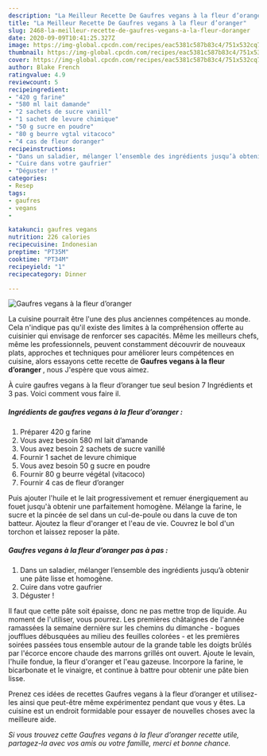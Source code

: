 ```yaml
---
description: "La Meilleur Recette De Gaufres vegans à la fleur d’oranger"
title: "La Meilleur Recette De Gaufres vegans à la fleur d’oranger"
slug: 2468-la-meilleur-recette-de-gaufres-vegans-a-la-fleur-doranger
date: 2020-09-09T10:41:25.327Z
image: https://img-global.cpcdn.com/recipes/eac5381c587b83c4/751x532cq70/gaufres-vegans-a-la-fleur-doranger-photo-principale-de-la-recette.jpg
thumbnail: https://img-global.cpcdn.com/recipes/eac5381c587b83c4/751x532cq70/gaufres-vegans-a-la-fleur-doranger-photo-principale-de-la-recette.jpg
cover: https://img-global.cpcdn.com/recipes/eac5381c587b83c4/751x532cq70/gaufres-vegans-a-la-fleur-doranger-photo-principale-de-la-recette.jpg
author: Blake French
ratingvalue: 4.9
reviewcount: 5
recipeingredient:
- "420 g farine"
- "580 ml lait damande"
- "2 sachets de sucre vanill"
- "1 sachet de levure chimique"
- "50 g sucre en poudre"
- "80 g beurre vgtal vitacoco"
- "4 cas de fleur doranger"
recipeinstructions:
- "Dans un saladier, mélanger l’ensemble des ingrédients jusqu’à obtenir une pâte lisse et homogène."
- "Cuire dans votre gaufrier"
- "Déguster !"
categories:
- Resep
tags:
- gaufres
- vegans
- 

katakunci: gaufres vegans  
nutrition: 226 calories
recipecuisine: Indonesian
preptime: "PT35M"
cooktime: "PT34M"
recipeyield: "1"
recipecategory: Dinner

---
```



![Gaufres vegans à la fleur d’oranger](https://img-global.cpcdn.com/recipes/eac5381c587b83c4/751x532cq70/gaufres-vegans-a-la-fleur-doranger-photo-principale-de-la-recette.jpg)

La cuisine pourrait être l'une des plus anciennes compétences au monde. Cela n'indique pas qu'il existe des limites à la compréhension offerte au cuisinier qui envisage de renforcer ses capacités. Même les meilleurs chefs, même les professionnels, peuvent constamment découvrir de nouveaux plats, approches et techniques pour améliorer leurs compétences en cuisine, alors essayons cette recette de <strong> Gaufres vegans à la fleur d’oranger </strong>, nous J'espère que vous aimez.

<!--inarticleads1-->

À cuire gaufres vegans à la fleur d’oranger tue seul besion 7 Ingrédients et 3 pas. Voici comment vous faire il.

##### Ingrédients de gaufres vegans à la fleur d’oranger :

1. Préparer 420 g farine
1. Vous avez besoin 580 ml lait d’amande
1. Vous avez besoin 2 sachets de sucre vanillé
1. Fournir 1 sachet de levure chimique
1. Vous avez besoin 50 g sucre en poudre
1. Fournir 80 g beurre végétal (vitacoco)
1. Fournir 4 cas de fleur d’oranger


Puis ajouter l&#39;huile et le lait progressivement et remuer énergiquement au fouet jusqu&#39;à obtenir une parfaitement homogène. Mélange la farine, le sucre et la pincée de sel dans un cul-de-poule ou dans la cuve de ton batteur. Ajoutez la fleur d&#39;oranger et l&#39;eau de vie. Couvrez le bol d&#39;un torchon et laissez reposer la pâte. 

<!--inarticleads2-->

##### Gaufres vegans à la fleur d’oranger pas à pas :

1. Dans un saladier, mélanger l’ensemble des ingrédients jusqu’à obtenir une pâte lisse et homogène.
1. Cuire dans votre gaufrier
1. Déguster !


Il faut que cette pâte soit épaisse, donc ne pas mettre trop de liquide. Au moment de l&#39;utiliser, vous pourrez. Les premières châtaignes de l&#39;année ramassées la semaine dernière sur les chemins du dimanche - bogues joufflues débusquées au milieu des feuilles colorées - et les premières soirées passées tous ensemble autour de la grande table les doigts brûlés par l&#39;écorce encore chaude des marrons grillés ont ouvert. Ajoute le levain, l&#39;huile fondue, la fleur d&#39;oranger et l&#39;eau gazeuse. Incorpore la farine, le bicarbonate et le vinaigre, et continue à battre pour obtenir une pâte bien lisse. 

<!--inarticleads1-->

<p>
Prenez ces idées de recettes Gaufres vegans à la fleur d’oranger et utilisez-les ainsi que peut-être même expérimentez pendant que vous y êtes. La cuisine est un endroit formidable pour essayer de nouvelles choses avec la meilleure aide.
</p>

<p>
<i>Si vous trouvez cette Gaufres vegans à la fleur d’oranger recette utile, partagez-la avec vos amis ou votre famille, merci et bonne chance.</i>
</p>
